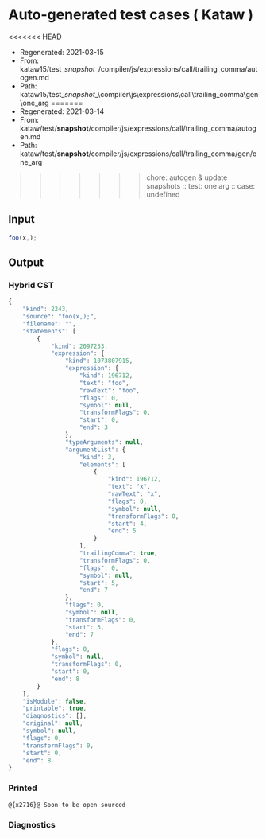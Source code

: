 # Auto-generated test cases ( Kataw )
<<<<<<< HEAD
- Regenerated: 2021-03-15
- From: kataw15/test\__snapshot__/compiler/js/expressions/call/trailing_comma/autogen.md
- Path: kataw15/test\__snapshot__\compiler\js\expressions\call\trailing_comma\gen\one_arg
=======
- Regenerated: 2021-03-14
- From: kataw/test/__snapshot__/compiler/js/expressions/call/trailing_comma/autogen.md
- Path: kataw/test/__snapshot__/compiler/js/expressions/call/trailing_comma/gen/one_arg
>>>>>>> chore: autogen & update snapshots
> :: test: one arg
> :: case: undefined
## Input

`````js
foo(x,);
`````

## Output

### Hybrid CST

```javascript
{
    "kind": 2243,
    "source": "foo(x,);",
    "filename": "",
    "statements": [
        {
            "kind": 2097233,
            "expression": {
                "kind": 1073807915,
                "expression": {
                    "kind": 196712,
                    "text": "foo",
                    "rawText": "foo",
                    "flags": 0,
                    "symbol": null,
                    "transformFlags": 0,
                    "start": 0,
                    "end": 3
                },
                "typeArguments": null,
                "argumentList": {
                    "kind": 3,
                    "elements": [
                        {
                            "kind": 196712,
                            "text": "x",
                            "rawText": "x",
                            "flags": 0,
                            "symbol": null,
                            "transformFlags": 0,
                            "start": 4,
                            "end": 5
                        }
                    ],
                    "trailingComma": true,
                    "transformFlags": 0,
                    "flags": 0,
                    "symbol": null,
                    "start": 5,
                    "end": 7
                },
                "flags": 0,
                "symbol": null,
                "transformFlags": 0,
                "start": 3,
                "end": 7
            },
            "flags": 0,
            "symbol": null,
            "transformFlags": 0,
            "start": 0,
            "end": 8
        }
    ],
    "isModule": false,
    "printable": true,
    "diagnostics": [],
    "original": null,
    "symbol": null,
    "flags": 0,
    "transformFlags": 0,
    "start": 0,
    "end": 8
}
```

### Printed

```javascript
@{x2716}@ Soon to be open sourced
```

### Diagnostics

```javascript

```

